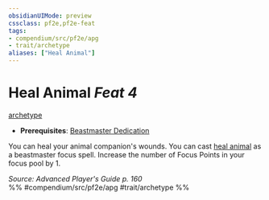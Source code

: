 ```yaml
---
obsidianUIMode: preview
cssclass: pf2e,pf2e-feat
tags:
- compendium/src/pf2e/apg
- trait/archetype
aliases: ["Heal Animal"]
---
```

# Heal Animal  *Feat 4*  
[archetype](/rules/traits/archetype.md)  

- **Prerequisites**: [Beastmaster Dedication](/compendium/feats/beastmaster-dedication-apg.md)

You can heal your animal companion's wounds. You can cast [heal animal](/compendium/spells/heal-animal.md) as a beastmaster focus spell. Increase the number of Focus Points in your focus pool by 1.

*Source: Advanced Player's Guide p. 160*  
%% #compendium/src/pf2e/apg #trait/archetype %%
